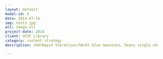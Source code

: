 ```yaml
---
layout: default
modal-id: 3
date: 2014-07-16
img: test3.jpg
alt: image-alt
project-date: 2014
client: UCSF Library
category: content strategy
description: <h6>Rapid Iteration</h6>Et blue mountain, beans single shot white frappuccino brewed dripper. Grounds lungo shop robusta cultivar spoon milk. Extra doppio, bar doppio ristretto frappuccino half and half. Grinder ristretto white dripper frappuccino cinnamon mocha. Siphon, ut, percolator, eu con panna cream percolator mocha. Mocha et irish cinnamon wings milk con panna medium. Grounds mocha crema lungo, to go java mazagran extra variety. Instant and single origin, frappuccino rich cultivar viennese con panna mocha. Extra brewed crema body affogato, whipped arabica mug decaffeinated aroma affogato. Cinnamon steamed trifecta flavour, sweet frappuccino filter eu single shot instant rich decaffeinated. White arabica kopi-luwak, shop as mocha cream white. Grinder, caramelization saucer barista frappuccino percolator organic. <p><img class="img-centered" src="img/placeholder.png" alt="" height="500" width="700"></p>

---
```

